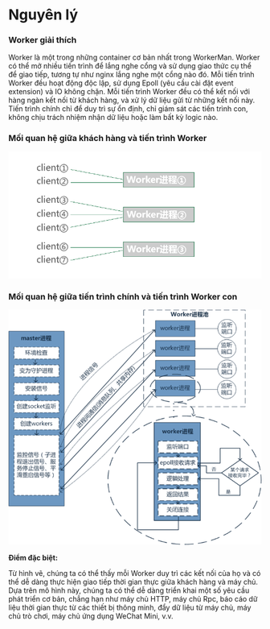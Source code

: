 # Nguyên lý

### Worker giải thích
Worker là một trong những container cơ bản nhất trong WorkerMan. Worker có thể mở nhiều tiến trình để lắng nghe cổng và sử dụng giao thức cụ thể để giao tiếp, tương tự như nginx lắng nghe một cổng nào đó. Mỗi tiến trình Worker đều hoạt động độc lập, sử dụng Epoll (yêu cầu cài đặt event extension) và IO không chặn. Mỗi tiến trình Worker đều có thể kết nối với hàng ngàn kết nối từ khách hàng, và xử lý dữ liệu gửi từ những kết nối này. Tiến trình chính chỉ để duy trì sự ổn định, chỉ giám sát các tiến trình con, không chịu trách nhiệm nhận dữ liệu hoặc làm bất kỳ logic nào.

### Mối quan hệ giữa khách hàng và tiến trình Worker
![workerman master woker模型](images/Worker.png)

### Mối quan hệ giữa tiến trình chính và tiến trình Worker con
![workerman master woker模型](images/Worker2.png)

**Điểm đặc biệt:**

Từ hình vẽ, chúng ta có thể thấy mỗi Worker duy trì các kết nối của họ và có thể dễ dàng thực hiện giao tiếp thời gian thực giữa khách hàng và máy chủ. Dựa trên mô hình này, chúng ta có thể dễ dàng triển khai một số yêu cầu phát triển cơ bản, chẳng hạn như máy chủ HTTP, máy chủ Rpc, báo cáo dữ liệu thời gian thực từ các thiết bị thông minh, đẩy dữ liệu từ máy chủ, máy chủ trò chơi, máy chủ ứng dụng WeChat Mini, v.v.
